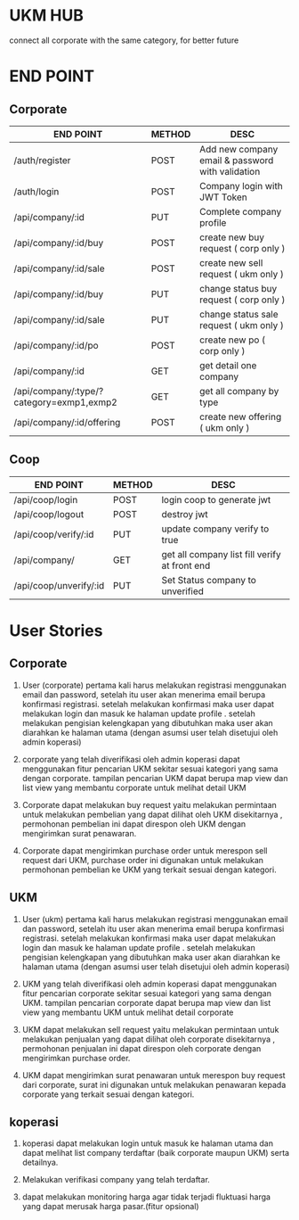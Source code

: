 # UKM HUB

connect all corporate with the same category, for better future

# END POINT

## Corporate

| END POINT                 | METHOD | DESC                                             |
|---------------------------|--------|--------------------------------------------------|
| /auth/register            | POST   | Add new company email & password with validation |
| /auth/login               | POST   | Company login with JWT Token                     |
| /api/company/:id          | PUT    | Complete company profile                         |
| /api/company/:id/buy      | POST   | create new buy request ( corp only )             |
| /api/company/:id/sale     | POST   | create new sell request ( ukm only )             |
| /api/company/:id/buy      | PUT    | change status buy request ( corp only )          |
| /api/company/:id/sale     | PUT    | change status sale request ( ukm only )          |
| /api/company/:id/po       | POST   | create new po ( corp only )                      |
| /api/company/:id          | GET    | get detail one company                           |
| /api/company/:type/?category=exmp1,exmp2 | GET    | get all company by type           |
| /api/company/:id/offering | POST   | create new offering ( ukm only )                 |


## Coop

| END POINT                 | METHOD | DESC                                             |
|---------------------------|--------|--------------------------------------------------|
| /api/coop/login           | POST   | login coop to generate jwt                       |
| /api/coop/logout          | POST   | destroy jwt                                      |
| /api/coop/verify/:id      | PUT    | update company verify to true                    |
| /api/company/             | GET    | get all company list fill verify at front end    |
| /api/coop/unverify/:id    | PUT    | Set Status company to unverified                  |


# User Stories

## Corporate

1. User (corporate) pertama kali harus melakukan registrasi menggunakan email dan password, setelah itu user akan menerima email berupa konfirmasi registrasi. setelah melakukan konfirmasi maka user dapat melakukan login dan masuk ke halaman update profile . setelah melakukan pengisian kelengkapan yang dibutuhkan maka user akan diarahkan ke halaman utama (dengan asumsi user telah disetujui oleh admin koperasi)

2. corporate yang telah diverifikasi oleh admin koperasi dapat menggunakan fitur pencarian UKM sekitar sesuai kategori yang sama dengan corporate. tampilan pencarian UKM dapat berupa map view dan list view yang membantu corporate untuk melihat detail UKM

3. Corporate dapat melakukan buy request yaitu melakukan permintaan untuk melakukan pembelian yang dapat dilihat oleh UKM disekitarnya , permohonan pembelian ini dapat direspon oleh UKM dengan mengirimkan surat penawaran.

4. Corporate dapat mengirimkan purchase order untuk merespon sell request dari UKM, purchase order ini digunakan untuk melakukan permohonan pembelian ke UKM yang terkait sesuai dengan kategori.

## UKM

1. User (ukm) pertama kali harus melakukan registrasi menggunakan email dan password, setelah itu user akan menerima email berupa konfirmasi registrasi. setelah melakukan konfirmasi maka user dapat melakukan login dan masuk ke halaman update profile . setelah melakukan pengisian kelengkapan yang dibutuhkan maka user akan diarahkan ke halaman utama (dengan asumsi user telah disetujui oleh admin koperasi)

2. UKM yang telah diverifikasi oleh admin koperasi dapat menggunakan fitur pencarian corporate sekitar sesuai kategori yang sama dengan UKM. tampilan pencarian corporate dapat berupa map view dan list view yang membantu UKM untuk melihat detail corporate

3. UKM dapat melakukan sell request yaitu melakukan permintaan untuk melakukan penjualan yang dapat dilihat oleh corporate disekitarnya , permohonan penjualan ini dapat direspon oleh corporate dengan mengirimkan purchase order.

4. UKM dapat mengirimkan surat penawaran untuk merespon buy request dari corporate, surat ini digunakan untuk melakukan penawaran kepada corporate yang terkait sesuai dengan kategori.

## koperasi

1. koperasi dapat melakukan login untuk masuk ke halaman utama dan dapat melihat list company terdaftar (baik corporate maupun UKM) serta detailnya.

2. Melakukan verifikasi company yang telah terdaftar.

3. dapat melakukan monitoring harga agar tidak terjadi fluktuasi harga yang dapat merusak harga pasar.(fitur opsional)
